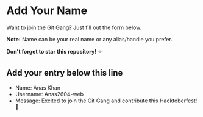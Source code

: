 # Add Your Name

Want to join the Git Gang? Just fill out the form below.

**Note:** Name can be your real name or any alias/handle you prefer.

**Don't forget to star this repository!** ⭐

## Add your entry below this line

- Name: Anas Khan
- Username: Anas2604-web 
- Message: Excited to join the Git Gang and contribute this Hacktoberfest! 🚀

